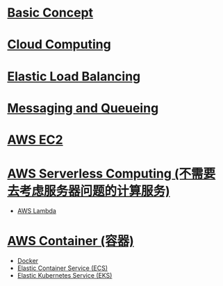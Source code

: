 # [Basic Concept](https://github.com/yangshiteng/StatQuest-Study-Notes/blob/main/AWS/AWS%20basics.md)

# [Cloud Computing](https://github.com/yangshiteng/StatQuest-Study-Notes/blob/main/AWS/aws%20cloud.md)

# [Elastic Load Balancing](https://github.com/yangshiteng/StatQuest-Study-Notes/blob/main/AWS/ELB.md)

# [Messaging and Queueing](https://github.com/yangshiteng/StatQuest-Study-Notes/blob/main/AWS/Messaging%20and%20Queueing.md)

# [AWS EC2](https://github.com/yangshiteng/StatQuest-Study-Notes/blob/main/AWS/EC2%20and%20Serverless.md)

# [AWS Serverless Computing (不需要去考虑服务器问题的计算服务)](https://github.com/yangshiteng/StatQuest-Study-Notes/blob/main/AWS/serverless.md)
   * [AWS Lambda](https://github.com/yangshiteng/StatQuest-Study-Notes/blob/main/AWS/AWS%20lambda.md)

# [AWS Container (容器)](https://github.com/yangshiteng/StatQuest-Study-Notes/blob/main/AWS/AWS%20container.md)
   * [Docker](https://github.com/yangshiteng/StatQuest-Study-Notes/blob/main/AWS/Docker.md)
   * [Elastic Container Service (ECS)](https://github.com/yangshiteng/StatQuest-Study-Notes/blob/main/AWS/ECS.md)
   * [Elastic Kubernetes Service (EKS)](https://github.com/yangshiteng/StatQuest-Study-Notes/blob/main/AWS/EKS.md)





